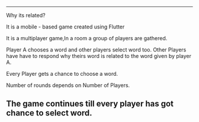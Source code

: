 ------------------------------------------------------------------
Why its related?

It is a mobile - based game created using Flutter

It is a multiplayer game,In a room a group of players are gathered.

Player A chooses a word and other players select word too.
Other Players have have to respond why theirs word is related to the
word given by player A.

Every Player gets a chance to choose a word.

Number of rounds depends on Number of Players.

The game continues till every player has got chance to select word.
------------------------------------------------------------------
